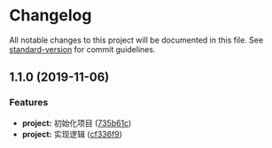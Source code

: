 # Changelog

All notable changes to this project will be documented in this file. See [standard-version](https://github.com/conventional-changelog/standard-version) for commit guidelines.

## 1.1.0 (2019-11-06)


### Features

* **project:** 初始化项目 ([735b61c](https://github.com/BryanAdamss/num2chn/commit/735b61ce1b360f14a766929a33fccafeeb0d435b))
* **project:** 实现逻辑 ([cf336f9](https://github.com/BryanAdamss/num2chn/commit/cf336f9258db24f40027ae7877cedeb93484dde4))

